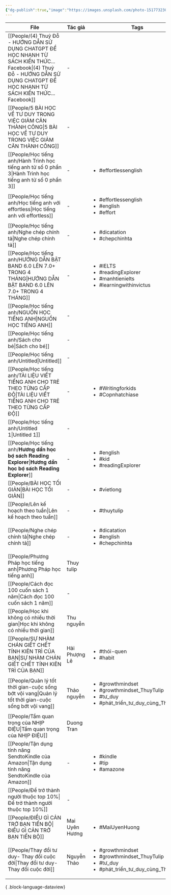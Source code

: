 ```yaml
---
{"dg-publish":true,"image":"https://images.unsplash.com/photo-1517732306149-e8f829eb588a?crop=entropy&cs=tinysrgb&fit=max&fm=jpg&ixid=M3wzNjAwOTd8MHwxfHNlYXJjaHwzfHxQRU9QTEV8ZW58MHwwfHx8MTcwNDMzOTI3Mnww&ixlib=rb-4.0.3&q=80&w=1080","permalink":"/Attachment_NHH/MOC/PEOPLE/","dgPassFrontmatter":true,"noteIcon":"2","created":"2024-02-29T09:58:48.996+07:00","updated":"2024-01-04T12:44:55.000+07:00"}
---
```



| File                                                                                                                                                                                         | Tác giả        | Tags                                                                                                                        |
| -------------------------------------------------------------------------------------------------------------------------------------------------------------------------------------------- | -------------- | --------------------------------------------------------------------------------------------------------------------------- |
| [[People/(4) Thuỷ Đỗ - HƯỚNG DẪN SỬ DỤNG CHATGPT ĐỂ HỌC NHANH TỪ SÁCH KIẾN THỨC...  Facebook\|(4) Thuỷ Đỗ - HƯỚNG DẪN SỬ DỤNG CHATGPT ĐỂ HỌC NHANH TỪ SÁCH KIẾN THỨC...  Facebook]]       | \-             | <ul></ul>                                                                                                                   |
| [[People/5 BÀI HỌC VỀ TƯ DUY TRONG VIỆC GIẢM CÂN THÀNH CÔNG\|5 BÀI HỌC VỀ TƯ DUY TRONG VIỆC GIẢM CÂN THÀNH CÔNG]]                                                                         | \-             | <ul></ul>                                                                                                                   |
| [[People/Học tiếng anh/Hành Trình học tiếng anh từ số 0 phần 3\|Hành Trình học tiếng anh từ số 0 phần 3]]                                                                                 | \-             | <ul><li>#effortlessenglish</li></ul>                                                                                        |
| [[People/Học tiếng anh/Học tiếng anh với effortless\|Học tiếng anh với effortless]]                                                                                                       | \-             | <ul><li>#effortlessenglish</li><li>#english</li><li>#effort</li></ul>                                                       |
| [[People/Học tiếng anh/Nghe chép chính tả\|Nghe chép chính tả]]                                                                                                                           | \-             | <ul><li>#dicatation</li><li>#chepchinhta</li></ul>                                                                          |
| [[People/Học tiếng anh/HƯỚNG DẪN BẬT BAND 6.0 LÊN 7.0+ TRONG 4 THÁNG\|HƯỚNG DẪN BẬT BAND 6.0 LÊN 7.0+ TRONG 4 THÁNG]]                                                                     | \-             | <ul><li>#IELTS</li><li>#readingExplorer</li><li>#manhtienielts</li><li>#learningwithinvictus</li></ul>                      |
| [[People/Học tiếng anh/NGUỒN HỌC TIẾNG ANH\|NGUỒN HỌC TIẾNG ANH]]                                                                                                                         | \-             | <ul></ul>                                                                                                                   |
| [[People/Học tiếng anh/Sách cho bé\|Sách cho bé]]                                                                                                                                         | \-             | <ul></ul>                                                                                                                   |
| [[People/Học tiếng anh/Untitled\|Untitled]]                                                                                                                                               | \-             | <ul></ul>                                                                                                                   |
| [[People/Học tiếng anh/TÀI LIỆU VIẾT TIẾNG ANH CHO TRẺ THEO TỪNG CẤP ĐỘ\|TÀI LIỆU VIẾT TIẾNG ANH CHO TRẺ THEO TỪNG CẤP ĐỘ]]                                                               | \-             | <ul><li>#Writingforkids</li><li>#Copnhatchiase</li></ul>                                                                    |
| [[People/Học tiếng anh/Untitled 1\|Untitled 1]]                                                                                                                                           | \-             | <ul></ul>                                                                                                                   |
| [[People/Học tiếng anh/𝐇𝐮̛𝐨̛́𝐧𝐠 𝐝𝐚̂̃𝐧 𝐡𝐨̣𝐜 𝐛𝐨̣̂ 𝐬𝐚́𝐜𝐡 𝐑𝐞𝐚𝐝𝐢𝐧𝐠 𝐄𝐱𝐩𝐥𝐨𝐫𝐞𝐫\|𝐇𝐮̛𝐨̛́𝐧𝐠 𝐝𝐚̂̃𝐧 𝐡𝐨̣𝐜 𝐛𝐨̣̂ 𝐬𝐚́𝐜𝐡 𝐑𝐞𝐚𝐝𝐢𝐧𝐠 𝐄𝐱𝐩𝐥𝐨𝐫𝐞𝐫]] | \-             | <ul><li>#english</li><li>#kid</li><li>#readingExplorer</li></ul>                                                            |
| [[People/BÀI HỌC TỐI GIẢN\|BÀI HỌC TỐI GIẢN]]                                                                                                                                             | \-             | <ul><li>#vietlong</li></ul>                                                                                                 |
| [[People/Lên kế hoạch theo tuần\|Lên kế hoạch theo tuần]]                                                                                                                                 | \-             | <ul><li>#thuytulip</li></ul>                                                                                                |
| [[People/Nghe chép chính tả\|Nghe chép chính tả]]                                                                                                                                         | \-             | <ul><li>#dicatation</li><li>#english</li><li>#chepchinhta</li></ul>                                                         |
| [[People/Phương Pháp học tiếng anh\|Phương Pháp học tiếng anh]]                                                                                                                           | Thuy tulip     | <ul></ul>                                                                                                                   |
| [[People/Cách đọc 100 cuốn sách 1 năm\|Cách đọc 100 cuốn sách 1 năm]]                                                                                                                     | \-             | <ul></ul>                                                                                                                   |
| [[People/Học khi không có nhiều thời gian\|Học khi không có nhiều thời gian]]                                                                                                             | Thu nguyễn     | <ul></ul>                                                                                                                   |
| [[People/SỰ NHÀM CHÁN GIẾT CHẾT TÍNH KIÊN TRÌ CỦA BẠN\|SỰ NHÀM CHÁN GIẾT CHẾT TÍNH KIÊN TRÌ CỦA BẠN]]                                                                                     | Hải Phượng Lê  | <ul><li>#thói-quen</li><li>#habit</li></ul>                                                                                 |
| [[People/Quản lý tốt thời gian-cuộc sống bớt vội vang\|Quản lý tốt thời gian-cuộc sống bớt vội vang]]                                                                                     | Thảo nguyễn    | <ul><li>#growthmindset</li><li>#growthmindset_ThuyTulip</li><li>#tư_duy</li><li>#phát_triển_tư_duy_cùng_ThủyTulip</li></ul> |
| [[People/Tầm quan trọng của NHỊP ĐIỆU\|Tầm quan trọng của NHỊP ĐIỆU]]                                                                                                                     | Duong Tran     | <ul></ul>                                                                                                                   |
| [[People/Tận dụng tính năng SendtoKindle của Amazon\|Tận dụng tính năng SendtoKindle của Amazon]]                                                                                         | \-             | <ul><li>#kindle</li><li>#tip</li><li>#amazone</li></ul>                                                                     |
| [[People/Để trở thành người thuộc top 10%\|Để trở thành người thuộc top 10%]]                                                                                                             | \-             | <ul></ul>                                                                                                                   |
| [[People/ĐIỀU GÌ CẢN TRỞ BẠN TIẾN BỘ\|ĐIỀU GÌ CẢN TRỞ BẠN TIẾN BỘ]]                                                                                                                       | Mai Uyên Hương | <ul><li>#MaiUyenHuong</li></ul>                                                                                             |
| [[People/Thay đổi tư duy- Thay đổi cuộc đời\|Thay đổi tư duy- Thay đổi cuộc đời]]                                                                                                         | Nguyễn Thảo    | <ul><li>#growthmindset</li><li>#growthmindset_ThuyTulip</li><li>#tư_duy</li><li>#phát_triển_tư_duy_cùng_ThủyTulip</li></ul> |

{ .block-language-dataview}





